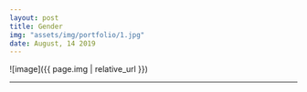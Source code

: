 ```yaml
---
layout: post
title: Gender
img: "assets/img/portfolio/1.jpg"
date: August, 14 2019
---
```


![image]({{ page.img | relative_url }})

---




